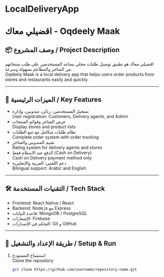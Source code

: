 # LocalDeliveryApp
# اقضيلي معاك - Oqdeely Maak

## 📦 وصف المشروع / Project Description

اقضيلي معاك هو تطبيق توصيل طلبات محلي يساعد المستخدمين على طلب منتجاتهم من المتاجر والمطاعم بسهولة وسرعة.  
Oqdeely Maak is a local delivery app that helps users order products from stores and restaurants easily and quickly.

---

## 🚀 الميزات الرئيسية / Key Features

- تسجيل المستخدمين: زبائن، مندوبين، وإدارة  
  User registration: Customers, Delivery agents, and Admin  
- عرض المتاجر وقوائم المنتجات  
  Display stores and product lists  
- نظام طلبات متكامل مع تتبع الطلبات  
  Complete order system with order tracking  
- تقييم المندوبين والمتاجر  
  Rating system for delivery agents and stores  
- الدفع عند الاستلام فقط (Cash on Delivery)  
  Cash on Delivery payment method only  
- دعم اللغتين: العربية والإنجليزية  
  Bilingual support: Arabic and English  

---

## 🛠️ التقنيات المستخدمة / Tech Stack

- Frontend: React Native / React  
- Backend: Node.js مع Express  
- قاعدة البيانات: MongoDB / PostgreSQL  
- الإشعارات: Firebase  
- التحكم في الإصدارات: Git و GitHub  

---

## 🔧 طريقة الإعداد والتشغيل / Setup & Run

1. استنساخ المستودع  
   Clone the repository  
   ```bash
   git clone https://github.com/username/repository-name.git